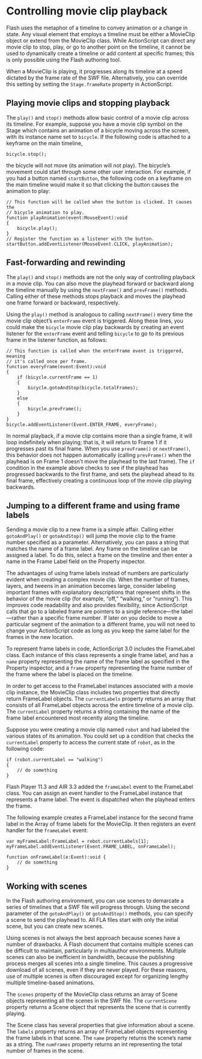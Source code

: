 # Controlling movie clip playback

<div>

Flash uses the metaphor of a timeline to convey animation or a change in state.
Any visual element that employs a timeline must be either a MovieClip object or
extend from the MovieClip class. While ActionScript can direct any movie clip to
stop, play, or go to another point on the timeline, it cannot be used to
dynamically create a timeline or add content at specific frames; this is only
possible using the Flash authoring tool.

When a MovieClip is playing, it progresses along its timeline at a speed
dictated by the frame rate of the SWF file. Alternatively, you can override this
setting by setting the `Stage.frameRate` property in ActionScript.

</div>

<div>

## Playing movie clips and stopping playback

<div>

The `play()` and `stop()` methods allow basic control of a movie clip across its
timeline. For example, suppose you have a movie clip symbol on the Stage which
contains an animation of a bicycle moving across the screen, with its instance
name set to `bicycle`. If the following code is attached to a keyframe on the
main timeline,

    bicycle.stop();

the bicycle will not move (its animation will not play). The bicycle’s movement
could start through some other user interaction. For example, if you had a
button named `startButton`, the following code on a keyframe on the main
timeline would make it so that clicking the button causes the animation to play:

    // This function will be called when the button is clicked. It causes the
    // bicycle animation to play.
    function playAnimation(event:MouseEvent):void
    {
        bicycle.play();
    }
    // Register the function as a listener with the button.
    startButton.addEventListener(MouseEvent.CLICK, playAnimation);

</div>

</div>

<div>

## Fast-forwarding and rewinding

<div>

The `play()` and `stop()` methods are not the only way of controlling playback
in a movie clip. You can also move the playhead forward or backward along the
timeline manually by using the `nextFrame()` and `prevFrame()` methods. Calling
either of these methods stops playback and moves the playhead one frame forward
or backward, respectively.

Using the `play()` method is analogous to calling `nextFrame()` every time the
movie clip object’s `enterFrame` event is triggered. Along these lines, you
could make the `bicycle` movie clip play backwards by creating an event listener
for the `enterFrame` event and telling `bicycle` to go to its previous frame in
the listener function, as follows:

    // This function is called when the enterFrame event is triggered, meaning
    // it's called once per frame.
    function everyFrame(event:Event):void
    {
        if (bicycle.currentFrame == 1)
        {
            bicycle.gotoAndStop(bicycle.totalFrames);
        }
        else
        {
            bicycle.prevFrame();
        }
    }
    bicycle.addEventListener(Event.ENTER_FRAME, everyFrame);

In normal playback, if a movie clip contains more than a single frame, it will
loop indefinitely when playing; that is, it will return to Frame 1 if it
progresses past its final frame. When you use `prevFrame()` or `nextFrame()`,
this behavior does not happen automatically (calling `prevFrame()` when the
playhead is on Frame 1 doesn’t move the playhead to the last frame). The `if`
condition in the example above checks to see if the playhead has progressed
backwards to the first frame, and sets the playhead ahead to its final frame,
effectively creating a continuous loop of the movie clip playing backwards.

</div>

</div>

<div>

## Jumping to a different frame and using frame labels

<div>

Sending a movie clip to a new frame is a simple affair. Calling either
`gotoAndPlay()` or `gotoAndStop()` will jump the movie clip to the frame number
specified as a parameter. Alternatively, you can pass a string that matches the
name of a frame label. Any frame on the timeline can be assigned a label. To do
this, select a frame on the timeline and then enter a name in the Frame Label
field on the Property inspector.

The advantages of using frame labels instead of numbers are particularly evident
when creating a complex movie clip. When the number of frames, layers, and
tweens in an animation becomes large, consider labeling important frames with
explanatory descriptions that represent shifts in the behavior of the movie clip
(for example, “off,” “walking,” or “running”). This improves code readability
and also provides flexibility, since ActionScript calls that go to a labeled
frame are pointers to a single reference—the label—rather than a specific frame
number. If later on you decide to move a particular segment of the animation to
a different frame, you will not need to change your ActionScript code as long as
you keep the same label for the frames in the new location.

To represent frame labels in code, ActionScript 3.0 includes the FrameLabel
class. Each instance of this class represents a single frame label, and has a
`name` property representing the name of the frame label as specified in the
Property inspector, and a `frame` property representing the frame number of the
frame where the label is placed on the timeline.

In order to get access to the FrameLabel instances associated with a movie clip
instance, the MovieClip class includes two properties that directly return
FrameLabel objects. The `currentLabels` property returns an array that consists
of all FrameLabel objects across the entire timeline of a movie clip. The
`currentLabel` property returns a string containing the name of the frame label
encountered most recently along the timeline.

Suppose you were creating a movie clip named `robot` and had labeled the various
states of its animation. You could set up a condition that checks the
`currentLabel` property to access the current state of `robot`, as in the
following code:

    if (robot.currentLabel == "walking")
    {
        // do something
    }

Flash Player 11.3 and AIR 3.3 added the `frameLabel` event to the FrameLabel
class. You can assign an event handler to the FrameLabel instance that
represents a frame label. The event is dispatched when the playhead enters the
frame.

The following example creates a FrameLabel instance for the second frame label
in the Array of frame labels for the MovieClip. It then registers an event
handler for the `frameLabel` event:

<div>

    var myFrameLabel:FrameLabel = robot.currentLabels[1];
    myFrameLabel.addEventListener(Event.FRAME_LABEL, onFrameLabel);

    function onFrameLabel(e:Event):void {
        // do something
    }

</div>

</div>

</div>

<div>

## Working with scenes

<div>

In the Flash authoring environment, you can use scenes to demarcate a series of
timelines that a SWF file will progress through. Using the second parameter of
the `gotoAndPlay()` or `gotoAndStop()` methods, you can specify a scene to send
the playhead to. All FLA files start with only the initial scene, but you can
create new scenes.

Using scenes is not always the best approach because scenes have a number of
drawbacks. A Flash document that contains multiple scenes can be difficult to
maintain, particularly in multiauthor environments. Multiple scenes can also be
inefficient in bandwidth, because the publishing process merges all scenes into
a single timeline. This causes a progressive download of all scenes, even if
they are never played. For these reasons, use of multiple scenes is often
discouraged except for organizing lengthy multiple timeline-based animations.

The `scenes` property of the MovieClip class returns an array of Scene objects
representing all the scenes in the SWF file. The `currentScene` property returns
a Scene object that represents the scene that is currently playing.

The Scene class has several properties that give information about a scene. The
`labels` property returns an array of FrameLabel objects representing the frame
labels in that scene. The `name` property returns the scene’s name as a string.
The `numFrames` property returns an int representing the total number of frames
in the scene.

</div>

</div>
